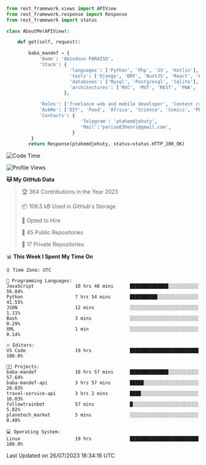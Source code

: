 ###
```python
from rest_framework.views import APIView
from rest_framework.response import Response
from rest_framework import status

class AboutMe(APIView):

    def get(self, request):

        baba_mandef = {
            'Name': 'Abiodoun PARAISO',
            'Stack': {
                       'languages': ['Python', 'Php', 'JS', 'Kotlin'],
                       'tools': ['Django', 'DRF', 'NuxtJS', 'React', 'Kotlin', 'Electron'],
                       'databases': ['Mysql', 'Postgresql', 'Sqlite'],
                       'architectures': ['MVC', 'MVT', 'REST', 'PWA', 'SPA', 'MicroServices']
                     },

            'Roles': ['freelance web and mobile developer', 'Content creator', 'Teacher', 'Mentor'],
            'AskMe': ['DIY', 'Food', 'Africa', 'Science', 'Comics', 'Photography', 'Tech', 'Programming'],
            'Contacts': {
                           'Telegram': 'ptahemdjehuty',
                           'Mail':'pariso03henri@gmail.com',
                        }
         }
        return Response(ptahemdjehuty, status=status.HTTP_200_OK)

```                    

<!--START_SECTION:waka-->
![Code Time](http://img.shields.io/badge/Code%20Time-698%20hrs%2059%20mins-blue)

![Profile Views](http://img.shields.io/badge/Profile%20Views-0-blue)

**🐱 My GitHub Data** 

> 🏆 364 Contributions in the Year 2023
 > 
> 📦 106.5 kB Used in GitHub's Storage 
 > 
> 💼 Opted to Hire
 > 
> 📜 45 Public Repositories 
 > 
> 🔑 17 Private Repositories  
 > 
📊 **This Week I Spent My Time On** 

```text
⌚︎ Time Zone: UTC

💬 Programming Languages: 
JavaScript               10 hrs 48 mins      ██████████████░░░░░░░░░░░   56.84% 
Python                   7 hrs 54 mins       ██████████░░░░░░░░░░░░░░░   41.55% 
JSON                     12 mins             ░░░░░░░░░░░░░░░░░░░░░░░░░   1.11% 
Bash                     3 mins              ░░░░░░░░░░░░░░░░░░░░░░░░░   0.29% 
XML                      1 min               ░░░░░░░░░░░░░░░░░░░░░░░░░   0.14%

🔥 Editors: 
VS Code                  19 hrs              █████████████████████████   100.0%

🐱‍💻 Projects: 
baba-mandef              10 hrs 57 mins      ██████████████░░░░░░░░░░░   57.64% 
baba-mandef-api          3 hrs 57 mins       █████░░░░░░░░░░░░░░░░░░░░   20.83% 
travel-service-api       3 hrs 2 mins        ████░░░░░░░░░░░░░░░░░░░░░   16.03% 
followtrainbot           57 mins             █░░░░░░░░░░░░░░░░░░░░░░░░   5.02% 
planetech_market         5 mins              ░░░░░░░░░░░░░░░░░░░░░░░░░   0.48%

💻 Operating System: 
Linux                    19 hrs              █████████████████████████   100.0%

```


 Last Updated on 26/07/2023 18:34:16 UTC
<!--END_SECTION:waka-->

